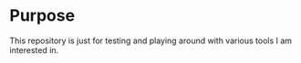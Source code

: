 # Purpose
This repository is just for testing and playing around with various tools I am interested in.
